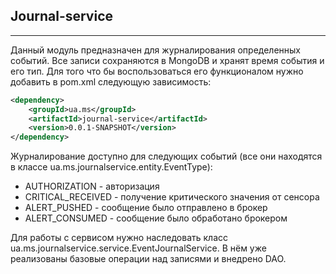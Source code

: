 ## Journal-service






---
Данный модуль предназначен для журналирования определенных событий. Все записи сохраняются в MongoDB и хранят время события и его тип.
Для того что бы воспользоваться его функционалом нужно добавить в pom.xml следующую зависимость:
```xml 
<dependency>
    <groupId>ua.ms</groupId>
    <artifactId>journal-service</artifactId>
    <version>0.0.1-SNAPSHOT</version>
</dependency>
```
Журналирование доступно для следующих событий (все они находятся в классе ua.ms.journalservice.entity.EventType):
- AUTHORIZATION - авторизация
- CRITICAL_RECEIVED - получение критического значения от сенсора
- ALERT_PUSHED - сообщение было отправлено в брокер
- ALERT_CONSUMED - сообщение было обработано брокером

Для работы с сервисом нужно наследовать класс ua.ms.journalservice.service.EventJournalService. 
В нём уже реализованы базовые операции над записями и внедрено DAO.
